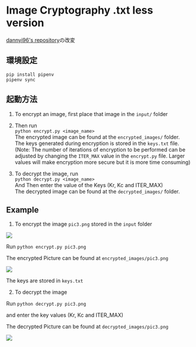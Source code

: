 # Image Cryptography .txt less version

[dannyi96's repository](https://github.com/dannyi96/Image-Cryptography)の改変

## 環境設定

```
pip install pipenv
pipenv sync
```

## 起動方法

1. To encrypt an image, first place that image in the ```input/``` folder  
2. Then run  
``` python encrypt.py <image_name> ```  
The encrypted image can be found at the ```encrypted_images/``` folder.       
The keys generated during encryption is stored in the ```keys.txt``` file.  
(Note: The number of iterations of encryption to be performed can be adjusted by changing the ```ITER_MAX``` value in the ```encrypt.py``` file. Larger values will make encryption more secure but it is more time consuming)

3. To decrypt the image, run  
``` python decrypt.py <image_name> ```  
And Then enter the value of the Keys (Kr, Kc and ITER_MAX)  
The decrypted image can be found at the ```decrypted_images/``` folder.     

## Example

1. To encrypt the image ```pic3.png``` stored in the ```input``` folder

![](https://github.com/danny311296/Image-Cryptography/blob/master/input/pic3.png)

Run
``` python encrypt.py pic3.png ```  

The encrypted Picture can be found at ```encrypted_images/pic3.png```

![](https://github.com/danny311296/Image-Cryptography/blob/master/encrypted_images/pic3.png)

The keys are stored in ```keys.txt ```

2. To decrypt the image

Run
``` python decrypt.py pic3.png ``` 

and enter the key values (Kr, Kc and ITER_MAX)  

The decrypted Picture can be found at ```decrypted_images/pic3.png```

![](https://github.com/danny311296/Image-Cryptography/blob/master/decrypted_images/pic3.png)


